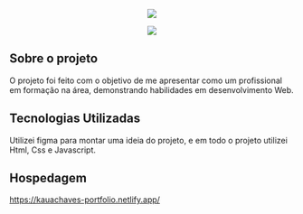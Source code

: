 <p align="center">
  <img src="to_readme2.gif">
</p>


<p align="center">
  <img src="to_readme.gif">
</p>

<h2>Sobre o projeto</h2>

<p>
  O projeto foi feito com o objetivo de me apresentar como um profissional em formação na área, demonstrando habilidades em desenvolvimento Web.
</p>

<h2>Tecnologias Utilizadas</h2>

<p>
  Utilizei figma para montar uma ideia do projeto, e em todo o projeto utilizei Html, Css e Javascript.
</p>


<h2>Hospedagem</h2>

https://kauachaves-portfolio.netlify.app/

